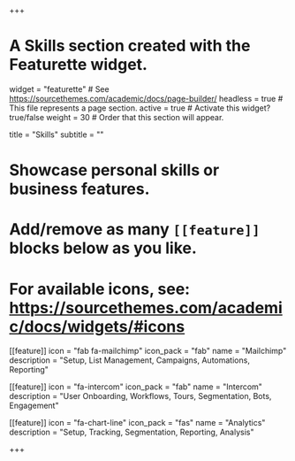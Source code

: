 +++
# A Skills section created with the Featurette widget.
widget = "featurette"  # See https://sourcethemes.com/academic/docs/page-builder/
headless = true  # This file represents a page section.
active = true  # Activate this widget? true/false
weight = 30  # Order that this section will appear.

title = "Skills"
subtitle = ""

# Showcase personal skills or business features.
# 
# Add/remove as many `[[feature]]` blocks below as you like.
# 
# For available icons, see: https://sourcethemes.com/academic/docs/widgets/#icons

[[feature]]
  icon = "fab fa-mailchimp"
  icon_pack = "fab"
  name = "Mailchimp"
  description = "Setup, List Management, Campaigns, Automations, Reporting"
  
[[feature]]
  icon = "fa-intercom"
  icon_pack = "fab"
  name = "Intercom"
  description = "User Onboarding, Workflows, Tours, Segmentation, Bots, Engagement"  
  
[[feature]]
  icon = "fa-chart-line"
  icon_pack = "fas"
  name = "Analytics"
  description = "Setup, Tracking, Segmentation, Reporting, Analysis"

+++
